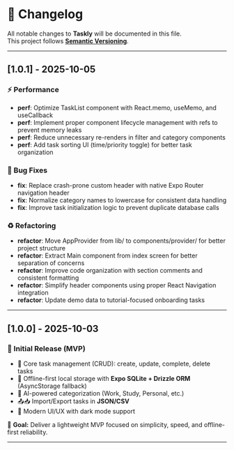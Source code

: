 # 📑 Changelog

All notable changes to **Taskly** will be documented in this file.  
This project follows **[Semantic Versioning](https://semver.org/)**.

---

## [1.0.1] - 2025-10-05
### ⚡ Performance
- **perf**: Optimize TaskList component with React.memo, useMemo, and useCallback
- **perf**: Implement proper component lifecycle management with refs to prevent memory leaks
- **perf**: Reduce unnecessary re-renders in filter and category components
- **perf**: Add task sorting UI (time/priority toggle) for better task organization

### 🐛 Bug Fixes
- **fix**: Replace crash-prone custom header with native Expo Router navigation header
- **fix**: Normalize category names to lowercase for consistent data handling
- **fix**: Improve task initialization logic to prevent duplicate database calls

### ♻️ Refactoring
- **refactor**: Move AppProvider from lib/ to components/provider/ for better project structure
- **refactor**: Extract Main component from index screen for better separation of concerns
- **refactor**: Improve code organization with section comments and consistent formatting
- **refactor**: Simplify header components using proper React Navigation integration
- **refactor**: Update demo data to tutorial-focused onboarding tasks

---

## [1.0.0] - 2025-10-03
### 🎉 Initial Release (MVP)
- 📝 Core task management (CRUD): create, update, complete, delete tasks
- 💾 Offline-first local storage with **Expo SQLite + Drizzle ORM** (AsyncStorage fallback)
- 🤖 AI-powered categorization (Work, Study, Personal, etc.)
- 📤📥 Import/Export tasks in **JSON/CSV**
- 🌙 Modern UI/UX with dark mode support

📌 **Goal:** Deliver a lightweight MVP focused on simplicity, speed, and offline-first reliability.

---